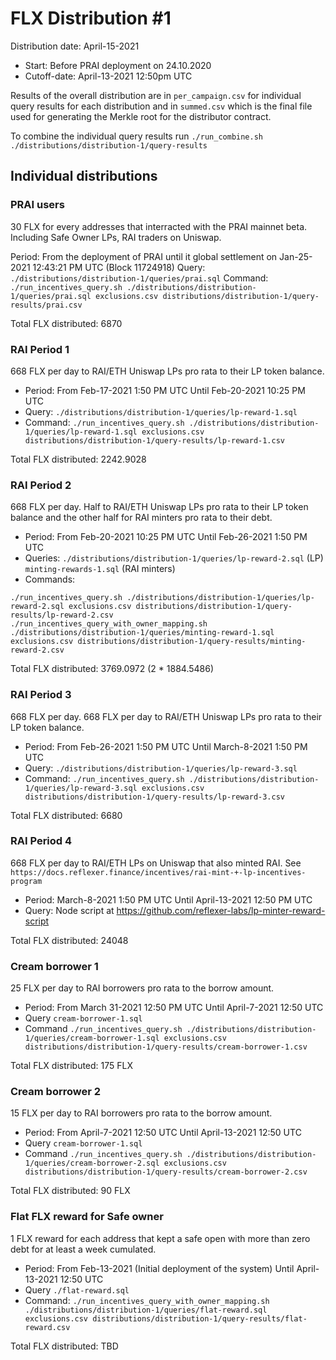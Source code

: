 # FLX Distribution #1

Distribution date: April-15-2021

- Start: Before PRAI deployment on 24.10.2020
- Cutoff-date: April-13-2021 12:50pm UTC

Results of the overall distribution are in `per_campaign.csv` for individual query results for each distribution and in `summed.csv` which is the final file used for generating the Merkle root for the distributor contract.

To combine the individual query results run `./run_combine.sh ./distributions/distribution-1/query-results`

## Individual distributions

### PRAI users

30 FLX for every addresses that interracted with the PRAI mainnet beta. Including Safe Owner LPs, RAI traders on Uniswap.

Period: From the deployment of PRAI until it global settlement on Jan-25-2021 12:43:21 PM UTC (Block 11724918)
Query: `./distributions/distribution-1/queries/prai.sql`
Command: `./run_incentives_query.sh ./distributions/distribution-1/queries/prai.sql exclusions.csv distributions/distribution-1/query-results/prai.csv`

Total FLX distributed: 6870

### RAI Period 1

668 FLX per day to RAI/ETH Uniswap LPs pro rata to their LP token balance.

- Period: From Feb-17-2021 1:50 PM UTC Until Feb-20-2021 10:25 PM UTC
- Query: `./distributions/distribution-1/queries/lp-reward-1.sql`
- Command: `./run_incentives_query.sh ./distributions/distribution-1/queries/lp-reward-1.sql exclusions.csv distributions/distribution-1/query-results/lp-reward-1.csv`

Total FLX distributed: 2242.9028

### RAI Period 2

668 FLX per day. Half to RAI/ETH Uniswap LPs pro rata to their LP token balance and the other half for RAI minters pro rata to their debt.

- Period: From Feb-20-2021 10:25 PM UTC Until Feb-26-2021 1:50 PM UTC
- Queries: `./distributions/distribution-1/queries/lp-reward-2.sql` (LP) `minting-rewards-1.sql` (RAI minters)
- Commands:

```
./run_incentives_query.sh ./distributions/distribution-1/queries/lp-reward-2.sql exclusions.csv distributions/distribution-1/query-results/lp-reward-2.csv
./run_incentives_query_with_owner_mapping.sh ./distributions/distribution-1/queries/minting-reward-1.sql exclusions.csv distributions/distribution-1/query-results/minting-reward-2.csv

```

Total FLX distributed: 3769.0972 (2 \* 1884.5486)

### RAI Period 3

668 FLX per day. 668 FLX per day to RAI/ETH Uniswap LPs pro rata to their LP token balance.

- Period: From Feb-26-2021 1:50 PM UTC Until March-8-2021 1:50 PM UTC
- Query: `./distributions/distribution-1/queries/lp-reward-3.sql`
- Command: `./run_incentives_query.sh ./distributions/distribution-1/queries/lp-reward-3.sql exclusions.csv distributions/distribution-1/query-results/lp-reward-3.csv`

Total FLX distributed: 6680

### RAI Period 4

668 FLX per day to RAI/ETH LPs on Uniswap that also minted RAI. See `https://docs.reflexer.finance/incentives/rai-mint-+-lp-incentives-program`

- Period: March-8-2021 1:50 PM UTC Until April-13-2021 12:50 PM UTC
- Query: Node script at https://github.com/reflexer-labs/lp-minter-reward-script

Total FLX distributed: 24048

### Cream borrower 1

25 FLX per day to RAI borrowers pro rata to the borrow amount.

- Period: From March 31-2021 12:50 PM UTC Until April-7-2021 12:50 UTC
- Query `cream-borrower-1.sql`
- Command `./run_incentives_query.sh ./distributions/distribution-1/queries/cream-borrower-1.sql exclusions.csv distributions/distribution-1/query-results/cream-borrower-1.csv`

Total FLX distributed: 175 FLX

### Cream borrower 2

15 FLX per day to RAI borrowers pro rata to the borrow amount.

- Period: From April-7-2021 12:50 UTC Until April-13-2021 12:50 UTC
- Query `cream-borrower-1.sql`
- Command `./run_incentives_query.sh ./distributions/distribution-1/queries/cream-borrower-2.sql exclusions.csv distributions/distribution-1/query-results/cream-borrower-2.csv`

Total FLX distributed: 90 FLX

### Flat FLX reward for Safe owner

1 FLX reward for each address that kept a safe open with more than zero debt for at least a week cumulated.

- Period: From Feb-13-2021 (Initial deployment of the system) Until April-13-2021 12:50 UTC
- Query `./flat-reward.sql`
- Command: `./run_incentives_query_with_owner_mapping.sh ./distributions/distribution-1/queries/flat-reward.sql exclusions.csv distributions/distribution-1/query-results/flat-reward.csv`

Total FLX distributed: TBD
